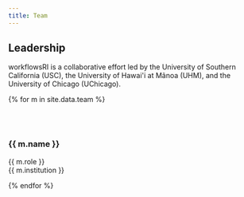 ```yaml
---
title: Team
---
```


## Leadership

workflowsRI is a collaborative effort led by the University of Southern California (USC), 
the University of Hawai'i at Mãnoa (UHM), and the University of Chicago (UChicago).

{% for m in site.data.team %}

<div class="row">
    <div class="col-sm-12 col-md-12">
        <div class="team">
            <div class="person-thumb">
                <img src="/assets/images/team/{{ m.photo }}" alt=""/>
            </div>
            <div class="social-profile">
                <a href="mailto:{{ m.email }}"><i class="fa fa-envelope"></i></a>
                <br/>
                <a href="{{ m.linkedin }}" target="_blank"><i class="fab fa-linkedin"></i></a>
                <br/>
                <a href="{{ m.website }}" target="_blank"><i class="fa fa-link"></i></a>
            </div>
            <div class="person-info">
                <h3>{{ m.name }}</h3>
                <p>
                  {{ m.role }}
                  <br/>
                  {{ m.institution }}
                </p>
            </div>
        </div>
    </div>
</div>

{% endfor %}

